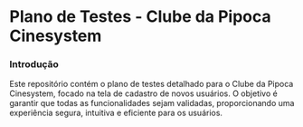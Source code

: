 # Plano de Testes - Clube da Pipoca Cinesystem
### Introdução
Este repositório contém o plano de testes detalhado para o Clube da Pipoca Cinesystem, focado na tela de cadastro de novos usuários. O objetivo é garantir que todas as funcionalidades sejam validadas, proporcionando uma experiência segura, intuitiva e eficiente para os usuários.
